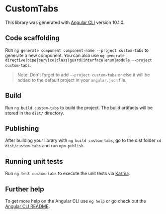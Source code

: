 # CustomTabs

This library was generated with [Angular CLI](https://github.com/angular/angular-cli) version 10.1.0.

## Code scaffolding

Run `ng generate component component-name --project custom-tabs` to generate a new component. You can also use `ng generate directive|pipe|service|class|guard|interface|enum|module --project custom-tabs`.
> Note: Don't forget to add `--project custom-tabs` or else it will be added to the default project in your `angular.json` file. 

## Build

Run `ng build custom-tabs` to build the project. The build artifacts will be stored in the `dist/` directory.

## Publishing

After building your library with `ng build custom-tabs`, go to the dist folder `cd dist/custom-tabs` and run `npm publish`.

## Running unit tests

Run `ng test custom-tabs` to execute the unit tests via [Karma](https://karma-runner.github.io).

## Further help

To get more help on the Angular CLI use `ng help` or go check out the [Angular CLI README](https://github.com/angular/angular-cli/blob/master/README.md).
